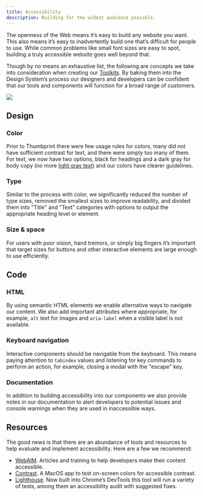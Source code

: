 ```yaml
---
title: Accessibility
description: Building for the widest audience possible.
---
```

The openness of the Web means it’s easy to build any website you want. This also means it’s easy to inadvertently build one that’s difficult for people to use. While common problems like small font sizes are easy to spot, building a truly accessible website goes well beyond that.

Though by no means an exhaustive list, the following are concepts we take into consideration when creating our [Toolkits](/guide/product/toolkits/). By baking them into the Design System’s process our designers and developers can be confident that our tools and components will function for a broad range of customers.

![](/img/accessibility-illustration.svg)

## Design

### Color

Prior to Thumbprint there were few usage rules for colors, many did not have sufficient contrast for text, and there were simply too many of them. For text, we now have two options, black for headings and a dark gray for body copy (no more [light gray text](https://www.wired.com/2016/10/how-the-web-became-unreadable/!)) and our colors have clearer guidelines.

### Type

Similar to the process with color, we significantly reduced the number of type sizes, removed the smallest sizes to improve readability, and divided them into "Title" and "Text" categories with options to output the appropriate heading level or element.

### Size & space

For users with poor vision, hand tremors, or simply big fingers it’s important that target sizes for buttons and other interactive elements are large enough to use efficiently.

## Code

### HTML

By using semantic HTML elements we enable alternative ways to navigate our content. We also add important attributes where appropriate, for example, `alt` text for images and `aria-label` when a visible label is not available.

### Keyboard navigation

Interactive components should be navigable from the keyboard. This means paying attention to `tabindex` values and listening for key commands to perform an action, for example, closing a modal with the "escape" key.

### Documentation

In addition to building accessibility into our components we also provide notes in our documentation to alert developers to potential issues and console warnings when they are used in inaccessible ways.

## Resources

The good news is that there are an abundance of tools and resources to help evaluate and implement accessibility. Here are a few we recommend:

* [WebAIM](https://webaim.org/). Articles and training to help developers make their content accessible.
* [Contrast](https://itunes.apple.com/us/app/contrast-color-accessibility/id1254981365?mt=12). A MacOS app to test on-screen colors for accessible contrast.
* [Lighthouse](https://developers.google.com/web/tools/lighthouse/). Now built into Chrome’s DevTools this tool will run a variety of tests, among them an accessibility audit with suggested fixes.
